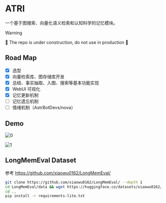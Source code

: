 # ATRI

一个基于图搜索、向量化语义检索和认知科学的记忆模块。

> [!WARNING]
> 🚧 The repo is under construction, do not use in production 🚧

## Road Map

- [x] 选型
- [x] 向量检索库、图存储库开发
- [x] 总结、事实抽取、入图、搜索等基本功能实现
- [x] WebUI 可视化
- [x] 记忆更新机制
- [ ] 记忆遗忘机制
- [ ] 情绪机制（AstrBotDevs/nova）

## Demo

![0](https://github.com/user-attachments/assets/2e68db43-179f-49dd-bacb-d3bb8ff5c191)


![1](https://github.com/user-attachments/assets/36644f85-2178-495f-8817-ea242e03975d)

## LongMemEval Dataset

参考 https://github.com/xiaowu0162/LongMemEval/

```bash
git clone https://github.com/xiaowu0162/LongMemEval/ --depth 1
cd LongMemEval/data && wget https://huggingface.co/datasets/xiaowu0162/longmemeval/resolve/main/longmemeval_s?download=true && mv "longmemeval_s?download=true" longmemeval_s
cd ..
pip install -r requirements-lite.txt
```
